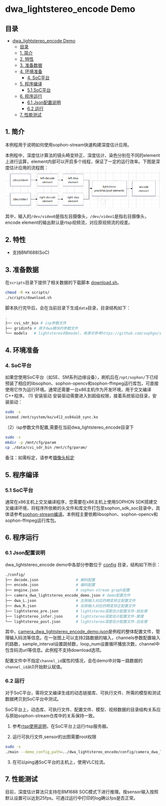 # dwa_lightstereo_encode Demo

## 目录
- [dwa\_lightstereo\_encode Demo](#dwa_lightstereo_encode-demo)
  - [目录](#目录)
  - [1. 简介](#1-简介)
  - [2. 特性](#2-特性)
  - [3. 准备数据](#3-准备数据)
  - [4. 环境准备](#4-环境准备)
    - [4. SoC平台](#4-soc平台)
  - [5. 程序编译](#5-程序编译)
    - [5.1 SoC平台](#51-soc平台)
  - [6. 程序运行](#6-程序运行)
    - [6.1 Json配置说明](#61-json配置说明)
    - [6.2 运行](#62-运行)
  - [7. 性能测试](#7-性能测试)

## 1. 简介

本例程用于说明如何使用sophon-stream快速构建深度估计应用。

本例程中，深度估计算法的镜头畸变矫正、深度估计、染色分别在不同的element上进行运算，element内部可以开启多个线程，保证了一定的运行效率。下图是深度估计应用的流程图：
![pipeline](pic/image.png)

其中，输入的`/dev/video0`是指左目摄像头，`/dev/video1`是指右目摄像头，encode element的输出默认是rtsp视频流，对应原视频流的视差。

## 2. 特性

* 支持BM1688(SoC)

## 3. 准备数据

​在`scripts`目录下提供了相关数据的下载脚本 [download.sh](./scripts/download.sh)。

```bash
chmod -R +x scripts/
./scripts/download.sh
```

脚本执行完毕后，会在当前目录下生成`data`目录，目录结构如下：
```bash
.
├── cvi_sdr_bin # isp参数文件
├── gridinfo # 用于dwa模块的参数文件
└── models   # lightstereo的bmodel，来源可参考https://github.com/sophgo/sophon-demo/sample/LightStereo
```

## 4. 环境准备

### 4. SoC平台

如果您使用SoC平台（如SE、SM系列边缘设备），刷机后在`/opt/sophon/`下已经预装了相应的libsophon、sophon-opencv和sophon-ffmpeg运行库包，可直接使用它作为运行环境。通常还需要一台x86主机作为开发环境，用于交叉编译C++程序。
(1) 安装驱动
安装驱动需要进入到超级权限，接着系统驱动目录，安装驱动：
```bash
sudo -s
insmod /mnt/system/ko/v4l2_os04a10_sync.ko
```

（2）isp参数文件配置,需要在当前dwa_lightstereo_encode目录下

```bash
sudo -s
mkdir -p /mnt/cfg/param
cp ./data/cvi_sdr_bin /mnt/cfg/param/
```
备注：如需标定，请参考[摄像头标定](../dwa_dpu_encode/Calibration.md)
## 5. 程序编译

### 5.1 SoC平台
通常在x86主机上交叉编译程序，您需要在x86主机上使用SOPHON SDK搭建交叉编译环境，将程序所依赖的头文件和库文件打包至sophon_sdk_soc目录中，具体请参考[sophon-stream编译](../../docs/HowToMake.md)。本例程主要依赖libsophon、sophon-opencv和sophon-ffmpeg运行库包。

## 6. 程序运行

### 6.1 Json配置说明

dwa_lightstereo_encode demo中各部分参数位于 [config](./config/) 目录，结构如下所示：

```bash
./config/
├── decode.json                 # 解码配置
├── encode.json                 # 编码配置
├── engine.json                 # sophon-stream graph配置
├── camera_dwa_lightstereo_encode_demo.json # demo配置文件
├── dwa_L.json                  # 左侧输入对应的畸变矫正配置文件
├── dwa_R.json                  # 右侧输入对应的畸变矫正配置文件
├── lightstereo_pre.json        # lightstereo深度估计配置文件-前处理
├── lightstereo_infer.json      # lightstereo深度估计配置文件-推理
└── lightstereo_post.json       # lightstereo深度估计配置文件-后处理
```

其中，[camera_dwa_lightstereo_encode_demo.json](./config/camera_dwa_lightstereo_encode_demo.json)是例程的整体配置文件，管理输入码流等信息。在一张图上可以支持2路数据的输入，channels参数配置输入的路数，sample_interval设置跳帧数，loop_num设置循环播放次数，channel中包含码流url等信息。此例程不支持download选项。

配置文件中不指定`channel_id`属性的情况，会在demo中对每一路数据的`channel_id`从0开始默认赋值。


### 6.2 运行

对于SoC平台，需将交叉编译生成的动态链接库、可执行文件、所需的模型和测试数据拷贝到SoC平台中测试。

SoC平台上，动态库、可执行文件、配置文件、模型、视频数据的目录结构关系应与原始sophon-stream仓库中的关系保持一致。


1. 参考[rtsp使用说明](../../element/multimedia/encode/README.md#3-rtsp使用说明)，在SoC平台上运行rtsp服务器。
  
2. 运行可执行文件,sensor的出图需要root权限
```bash
sudo -s
./main --demo_config_path=../dwa_lightstereo_encode/config/camera_dwa_lightstereo_encode_demo.json
```

3. 在可以ping通SoC平台的主机上，使用VLC拉流。

## 7. 性能测试

目前，深度估计算法只支持在BM1688 SOC模式下进行推理。按sensor输入按照默认设置可以达到25fps。可通过运行中打印的log确认fps是否正常。